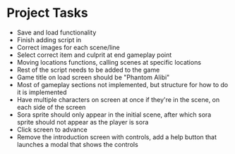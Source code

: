 # Project Tasks

- Save and load functionality
- Finish adding script in
- Correct images for each scene/line
- Select correct item and culprit at end gameplay point
- Moving locations functions, calling scenes at specific locations
- Rest of the script needs to be added to the game
- Game title on load screen should be "Phantom Alibi"
- Most of gameplay sections not implemented, but structure for how to do it is implemented
- Have multiple characters on screen at once if they're in the scene, on each side of the screen
- Sora sprite should only appear in the initial scene, after which sora sprite should not appear as the player is sora
- Click screen to advance
- Remove the introduction screen with controls, add a help button that launches a modal that shows the controls